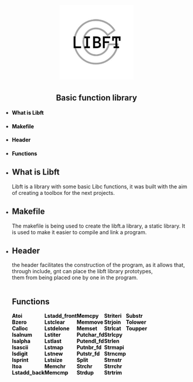 <h1 align="center">
  <img src=./C.jpg widht="200" height="200">
</h1>
<h2 align="center">Basic function library</h2>
<ul>
  <li>
   <a   style="text-decoration: none;color: BLACK;" href="#libft"><h4>What is Libft</h4></a>
  </li>
  
  <li>
   <a   style="text-decoration: none;color: BLACK;" href="#makefile"> <h4>Makefile</h4></a>
  </li>
  
  <li>
     <a   style="text-decoration: none;color: BLACK;" href="header"><h4>Header</h4></a>
  </li>
  
  <li>
    <a   style="text-decoration: none;color: BLACK;" href="#functions"><h4>Functions</h4></a>
  </li>
</ul>
<ul>
		<li>
			<h2 id="libft"> What is Libft</h2>
			<p>Libft is a library with some basic Libc functions, it was built with the aim of creating a toolbox for the next projects.</p>
		</li>	
		<li>
			<h2 id="makefile">Makefile</h2>
			<p>
				The makefile is being used to create the libft.a library, a static library. It is used to make it easier to compile and link a program.
			</p>
		</li>
		<li>
			<h2 id="header">Header</h2>
			<p>
				the header facilitates the construction of the program, as it allows that, through include, gnt can place the libft library prototypes, <br> 
				them from being placed one by one in the program.
			</p>
		</li>
		<li style="display: flex;flex-direction: column;">
			<h2 id="functions">Functions</h2>
			<div style="display: flex;">
				<div style="display: flex; flex-direction:column;">
					<a href="" style="text-decoration: none;color: BLACK;"><strong>Atoi</strong></a>
					<a href="" style="text-decoration: none;color: BLACK;"><strong>Bzero</strong></a>
					<a href="" style="text-decoration: none;color: BLACK;"><strong>Calloc</strong></a>
					<a href="" style="text-decoration: none;color: BLACK;"><strong>Isalnum</strong></a>
					<a href="" style="text-decoration: none;color: BLACK;"><strong>Isalpha</strong></a>
					<a href="" style="text-decoration: none;color: BLACK;"><strong>Isascii</strong></a>
					<a href="" style="text-decoration: none;color: BLACK;"><strong>Isdigit</strong></a>
					<a href="" style="text-decoration: none;color: BLACK;"><strong>Isprint</strong></a>
					<a href="" style="text-decoration: none;color: BLACK;"><strong>Itoa</strong></a>
					<a href="" style="text-decoration: none;color: BLACK;"><strong>Lstadd_back</strong></a>
				</div>
				<div style="display: flex; flex-direction:column;">
					<a href="" style="text-decoration: none;color: BLACK;"><strong>Lstadd_front</strong></a>
					<a href="" style="text-decoration: none;color: BLACK;"><strong>Lstclear</strong></a>
					<a href="" style="text-decoration: none;color: BLACK;"><strong>Lstdelone</strong></a>
					<a href="" style="text-decoration: none;color: BLACK;"><strong>Lstiter</strong></a>
					<a href="" style="text-decoration: none;color: BLACK;"><strong>Lstlast</strong></a>
					<a href="" style="text-decoration: none;color: BLACK;"><strong>Lstmap</strong></a>
					<a href="" style="text-decoration: none;color: BLACK;"><strong>Lstnew</strong></a>
					<a href="" style="text-decoration: none;color: BLACK;"><strong>Lstsize</strong></a>
					<a href="" style="text-decoration: none;color: BLACK;"><strong>Memchr</strong></a>
					<a href="" style="text-decoration: none;color: BLACK;"><strong>Memcmp</strong></a>
				</div>
				<div style="display: flex; flex-direction:column;">
					<a href="" style="text-decoration: none;color: BLACK;"><strong>Memcpy</strong></a>
					<a href="" style="text-decoration: none;color: BLACK;"><strong>Memmove</strong></a>
					<a href="" style="text-decoration: none;color: BLACK;"><strong>Memset</strong></a>
					<a href="" style="text-decoration: none;color: BLACK;"><strong>Putchar_fd</strong></a>
					<a href="" style="text-decoration: none;color: BLACK;"><strong>Putendl_fd</strong></a>
					<a href="" style="text-decoration: none;color: BLACK;"><strong>Putnbr_fd</strong></a>
					<a href="" style="text-decoration: none;color: BLACK;"><strong>Putstr_fd</strong></a>
					<a href="" style="text-decoration: none;color: BLACK;"><strong>Split</strong></a>
					<a href="" style="text-decoration: none;color: BLACK;"><strong>Strchr</strong></a>
					<a href="" style="text-decoration: none;color: BLACK;"><strong>Strdup</strong></a>
				</div>
				<div style="display: flex; flex-direction:column;">
					<a href="" style="text-decoration: none;color: BLACK;"><strong>Striteri</strong></a>
					<a href="" style="text-decoration: none;color: BLACK;"><strong>Strjoin</strong></a>
					<a href="" style="text-decoration: none;color: BLACK;"><strong>Strlcat</strong></a>
					<a href="" style="text-decoration: none;color: BLACK;"><strong>Strlcpy</strong></a>
					<a href="" style="text-decoration: none;color: BLACK;"><strong>Strlen</strong></a>
					<a href="" style="text-decoration: none;color: BLACK;"><strong>Strmapi</strong></a>
					<a href="" style="text-decoration: none;color: BLACK;"><strong>Strncmp</strong></a>
					<a href="" style="text-decoration: none;color: BLACK;"><strong>Strnstr</strong></a>
					<a href="" style="text-decoration: none;color: BLACK;"><strong>Strrchr</strong></a>
					<a href="" style="text-decoration: none;color: BLACK;"><strong>Strtrim</strong></a>
				</div>
				<div style="display: flex; flex-direction:column;">
					<a href="" style="text-decoration: none;color: BLACK;"><strong>Substr</strong></a>
					<a href="" style="text-decoration: none;color: BLACK;"><strong>Tolower</strong></a>
					<a href="" style="text-decoration: none;color: BLACK;"><strong>Toupper</strong></a>
				</div>
			</div>
		</li>
	</ul>
